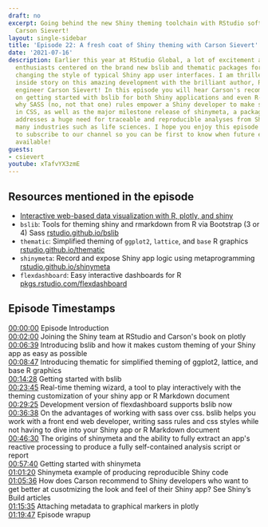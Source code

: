 ```yaml
---
draft: no
excerpt: Going behind the new Shiny theming toolchain with RStudio software engineer
  Carson Sievert!
layout: single-sidebar
title: 'Episode 22: A fresh coat of Shiny theming with Carson Sievert'
date: '2021-07-16'
description: Earlier this year at RStudio Global, a lot of excitement among the Shiny
  enthusiasts centered on the brand new bslib and thematic packages for radically
  changing the style of typical Shiny app user interfaces. I am thrilled to get the
  inside story on this amazing development with the brilliant author, RStudio software
  engineer Carson Sievert! In this episode you will hear Carson's recommendations
  on getting started with bslib for both Shiny applications and even R-Markdown documents,
  why SASS (no, not that one) rules empower a Shiny developer to make sweeping changes
  in CSS, as well as the major milestone release of shinymeta, a package that directly
  addresses a huge need for traceable and reproducible analyses from Shiny apps in
  many industries such as life sciences. I hope you enjoy this episode and don't forget
  to subscribe to our channel so you can be first to know when future episodes are
  available!
guests: 
- csievert
youtube: xTafvYX3zmE
---
```


## Resources mentioned in the episode

* [Interactive web-based data visualization with R, plotly, and shiny](https://plotly-r.com)
* `bslib`: Tools for theming shiny and rmarkdown from R via Bootstrap (3 or 4) Sass [rstudio.github.io/bslib](https://rstudio.github.io/bslib)
* `thematic`: Simplified theming of `ggplot2`, `lattice`, and `base` R graphics [rstudio.github.io/thematic](https://rstudio.github.io/thematic)
* `shinymeta`: Record and expose Shiny app logic using metaprogramming [rstudio.github.io/shinymeta](https://rstudio.github.io/shinymeta)
* `flexdashboard`: Easy interactive dashboards for R [pkgs.rstudio.com/flexdashboard](https://pkgs.rstudio.com/flexdashboard)

## Episode Timestamps

[00:00:00](https://youtube.com/watch?v=xTafvYX3zmE&t=0s) Episode Introduction </br>
[00:02:00](https://youtube.com/watch?v=xTafvYX3zmE&t=120s) Joining the Shiny team at RStudio and Carson's book on plotly </br>
[00:06:39](https://youtube.com/watch?v=xTafvYX3zmE&t=399s) Introducing bslib and how it makes custom theming of your Shiny app as easy as possible </br>
[00:08:47](https://youtube.com/watch?v=xTafvYX3zmE&t=527s) Introducing thematic for simplified theming of ggplot2, lattice, and base R graphics </br>
[00:14:28](https://youtube.com/watch?v=xTafvYX3zmE&t=868s) Getting started with bslib </br>
[00:23:45](https://youtube.com/watch?v=xTafvYX3zmE&t=1425s) Real-time theming wizard, a tool to play interactively with the theming customization of your shiny app or R Markdown document </br>
[00:29:25](https://youtube.com/watch?v=xTafvYX3zmE&t=1765s) Development version of flexdashboard supports bslib now </br>
[00:36:38](https://youtube.com/watch?v=xTafvYX3zmE&t=2198s) On the advantages of working with sass over css. bslib helps you work with a front end web developer, writing sass rules and css styles while not having to dive into your Shiny app or R Markdown document </br>
[00:46:30](https://youtube.com/watch?v=xTafvYX3zmE&t=2790s) The origins of shinymeta and the ability to fully extract an app's reactive processing to produce a fully self-contained analysis script or report </br>
[00:57:40](https://youtube.com/watch?v=xTafvYX3zmE&t=3460s) Getting started with shinymeta </br>
[01:01:20](https://youtube.com/watch?v=xTafvYX3zmE&t=3680s) Shinymeta example of producing reproducible Shiny code </br>
[01:05:36](https://youtube.com/watch?v=xTafvYX3zmE&t=3936s) How does Carson recommend to Shiny developers who want to get better at cusotmizing the look and feel of their Shiny app? See Shiny’s Build articles </br>
[01:15:35](https://youtube.com/watch?v=xTafvYX3zmE&t=4535s) Attaching metadata to graphical markers in plotly </br>
[01:19:47](https://youtube.com/watch?v=xTafvYX3zmE&t=4787s) Episode wrapup
